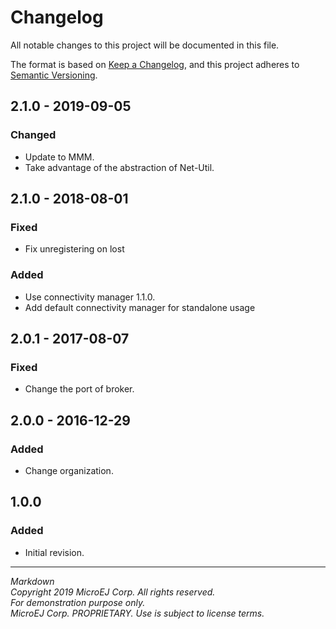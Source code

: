 # Changelog

All notable changes to this project will be documented in this file.

The format is based on [Keep a Changelog](https://keepachangelog.com/en/1.0.0/),
and this project adheres to [Semantic Versioning](https://semver.org/spec/v2.0.0.html).

## 2.1.0 - 2019-09-05

### Changed

  - Update to MMM.
  - Take advantage of the abstraction of Net-Util.
  
## 2.1.0 - 2018-08-01

### Fixed

  - Fix unregistering on lost
  
### Added

  - Use connectivity manager 1.1.0.
  - Add default connectivity manager for standalone usage
  

## 2.0.1 - 2017-08-07

### Fixed

  - Change the port of broker.

## 2.0.0 - 2016-12-29

### Added

  - Change organization.

## 1.0.0

### Added

  - Initial revision.
  
---  
_Markdown_   
_Copyright 2019 MicroEJ Corp. All rights reserved._   
_For demonstration purpose only._   
_MicroEJ Corp. PROPRIETARY. Use is subject to license terms._  